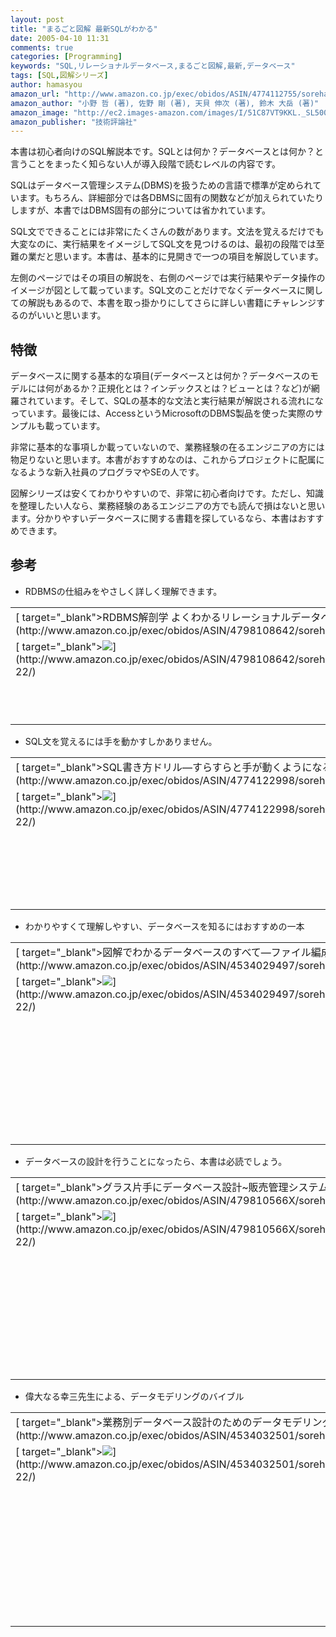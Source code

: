 ```yaml
---
layout: post
title: "まるごと図解 最新SQLがわかる"
date: 2005-04-10 11:31
comments: true
categories: [Programming]
keywords: "SQL,リレーショナルデータベース,まるごと図解,最新,データベース"
tags: [SQL,図解シリーズ]
author: hamasyou
amazon_url: "http://www.amazon.co.jp/exec/obidos/ASIN/4774112755/sorehabooks-22"
amazon_author: "小野 哲 (著), 佐野 剛 (著), 天貝 伸次 (著), 鈴木 大岳 (著)"
amazon_image: "http://ec2.images-amazon.com/images/I/51C87VT9KKL._SL500_AA300_.jpg"
amazon_publisher: "技術評論社"
---
```


本書は初心者向けのSQL解説本です。SQLとは何か？データベースとは何か？と言うことをまったく知らない人が導入段階で読むレベルの内容です。

SQLはデータベース管理システム(DBMS)を扱うための言語で標準が定められています。もちろん、詳細部分では各DBMSに固有の関数などが加えられていたりしますが、本書ではDBMS固有の部分については省かれています。

SQL文でできることには非常にたくさんの数があります。文法を覚えるだけでも大変なのに、実行結果をイメージしてSQL文を見つけるのは、最初の段階では至難の業だと思います。本書は、基本的に見開きで一つの項目を解説しています。

左側のページではその項目の解説を、右側のページでは実行結果やデータ操作のイメージが図として載っています。SQL文のことだけでなくデータベースに関しての解説もあるので、本書を取っ掛かりにしてさらに詳しい書籍にチャレンジするのがいいと思います。


<!-- more -->

<h2>特徴</h2>

データベースに関する基本的な項目(データベースとは何か？データベースのモデルには何があるか？正規化とは？インデックスとは？ビューとは？など)が網羅されています。そして、SQLの基本的な文法と実行結果が解説される流れになっています。最後には、AccessというMicrosoftのDBMS製品を使った実際のサンプルも載っています。

非常に基本的な事項しか載っていないので、業務経験の在るエンジニアの方には物足りないと思います。本書がおすすめなのは、これからプロジェクトに配属になるような新入社員のプログラマやSEの人です。

図解シリーズは安くてわかりやすいので、非常に初心者向けです。ただし、知識を整理したい人なら、業務経験のあるエンジニアの方でも読んで損はないと思います。分かりやすいデータベースに関する書籍を探しているなら、本書はおすすめできます。

<h2>参考</h2>

+ RDBMSの仕組みをやさしく詳しく理解できます。
<div class="rakuten"><table width=400 border="0" cellpadding="5"><tr><td colspan="2">[ target="_blank">RDBMS解剖学 よくわかるリレーショナルデータベースの仕組み](http://www.amazon.co.jp/exec/obidos/ASIN/4798108642/sorehabooks-22/)</td></tr><tr><td valign="top">[ target="_blank"><img src="http://images.amazon.com/images/P/4798108642.09._SCMZZZZZZZ_.jpg"   border="0" />](http://www.amazon.co.jp/exec/obidos/ASIN/4798108642/sorehabooks-22/)</td><td valign="top"><font size="-1">鈴木 幸市 藤塚 勤也<br /><br /><iframe scrolling="no" frameborder="0" width="200" height="40" hspace="0" vspace="0" marginheight="0" marginwidth="0" src="http://webservices.amazon.co.jp/onca/xml?Service=AWSECommerceService&SubscriptionId=0G91FPYVW6ZGWBH4Y9G2&AssociateTag=goodpic-22&Operation=ItemLookup&IdType=ASIN&ContentType=text/html&Page=1&ResponseGroup=Offers&ItemId=4798108642&Version=2004-10-04&Style=http://www.g-tools.net/xsl/priceFFFFFF.xsl"></iframe><br />[ target="_blank">Amazonで詳しく見る](http://www.amazon.co.jp/exec/obidos/ASIN/4798108642/sorehabooks-22/)</font>    <font size="-2">by [G-Tools](http://www.goodpic.com/mt/aws/)</font><br /></td></tr></table></div>

+ SQL文を覚えるには手を動かすしかありません。
<div class="rakuten"><table width=400 border="0" cellpadding="5"><tr><td colspan="2">[ target="_blank">SQL書き方ドリル―すらすらと手が動くようになる](http://www.amazon.co.jp/exec/obidos/ASIN/4774122998/sorehabooks-22/)</td></tr><tr><td valign="top">[ target="_blank"><img src="http://images.amazon.com/images/P/4774122998.09._SCMZZZZZZZ_.jpg"   border="0" />](http://www.amazon.co.jp/exec/obidos/ASIN/4774122998/sorehabooks-22/)</td><td valign="top"><font size="-1">羽生 章洋<br /><br /><iframe scrolling="no" frameborder="0" width="200" height="40" hspace="0" vspace="0" marginheight="0" marginwidth="0" src="http://webservices.amazon.co.jp/onca/xml?Service=AWSECommerceService&SubscriptionId=0G91FPYVW6ZGWBH4Y9G2&AssociateTag=goodpic-22&Operation=ItemLookup&IdType=ASIN&ContentType=text/html&Page=1&ResponseGroup=Offers&ItemId=4774122998&Version=2004-10-04&Style=http://www.g-tools.net/xsl/priceFFFFFF.xsl"></iframe><br /><b>おすすめ平均  </b><img src="http://g-images.amazon.com/images/G/01/detail/stars-5-0.gif"   /><br /><img src="http://g-images.amazon.com/images/G/01/detail/stars-5-0.gif"   />新人時代に巡り会いたかった本です<br /><br />[ target="_blank">Amazonで詳しく見る](http://www.amazon.co.jp/exec/obidos/ASIN/4774122998/sorehabooks-22/)</font>    <font size="-2">by [G-Tools](http://www.goodpic.com/mt/aws/)</font><br /></td></tr></table></div>

+ わかりやすくて理解しやすい、データベースを知るにはおすすめの一本
<div class="rakuten"><table width=400 border="0" cellpadding="5"><tr><td colspan="2">[ target="_blank">図解でわかるデータベースのすべて―ファイル編成からSQLまで](http://www.amazon.co.jp/exec/obidos/ASIN/4534029497/sorehabooks-22/)</td></tr><tr><td valign="top">[ target="_blank"><img src="http://images.amazon.com/images/P/4534029497.09._SCMZZZZZZZ_.jpg"   border="0" />](http://www.amazon.co.jp/exec/obidos/ASIN/4534029497/sorehabooks-22/)</td><td valign="top"><font size="-1">小泉 修<br /><br /><iframe scrolling="no" frameborder="0" width="200" height="40" hspace="0" vspace="0" marginheight="0" marginwidth="0" src="http://webservices.amazon.co.jp/onca/xml?Service=AWSECommerceService&SubscriptionId=0G91FPYVW6ZGWBH4Y9G2&AssociateTag=goodpic-22&Operation=ItemLookup&IdType=ASIN&ContentType=text/html&Page=1&ResponseGroup=Offers&ItemId=4534029497&Version=2004-10-04&Style=http://www.g-tools.net/xsl/priceFFFFFF.xsl"></iframe><br /><b>おすすめ平均  </b><img src="http://g-images.amazon.com/images/G/01/detail/stars-4-5.gif"   /><br /><img src="http://g-images.amazon.com/images/G/01/detail/stars-5-0.gif"   />何度でも戻って来れる本<br /><img src="http://g-images.amazon.com/images/G/01/detail/stars-4-0.gif"   />データベースの全般的な知識を効率的に学べそう<br /><img src="http://g-images.amazon.com/images/G/01/detail/stars-4-0.gif"   />バランスが良い<br /><img src="http://g-images.amazon.com/images/G/01/detail/stars-5-0.gif"   />データベースの全体像把握に最良の一冊。<br /><img src="http://g-images.amazon.com/images/G/01/detail/stars-4-0.gif"   />わかりやすいデータベース<br /><br />[ target="_blank">Amazonで詳しく見る](http://www.amazon.co.jp/exec/obidos/ASIN/4534029497/sorehabooks-22/)</font>    <font size="-2">by [G-Tools](http://www.goodpic.com/mt/aws/)</font><br /></td></tr></table></div>

+ データベースの設計を行うことになったら、本書は必読でしょう。
<div class="rakuten"><table width=400 border="0" cellpadding="5"><tr><td colspan="2">[ target="_blank">グラス片手にデータベース設計~販売管理システム編](http://www.amazon.co.jp/exec/obidos/ASIN/479810566X/sorehabooks-22/)</td></tr><tr><td valign="top">[ target="_blank"><img src="http://images.amazon.com/images/P/479810566X.09._SCMZZZZZZZ_.jpg"   border="0" />](http://www.amazon.co.jp/exec/obidos/ASIN/479810566X/sorehabooks-22/)</td><td valign="top"><font size="-1">梅田 弘之<br /><br /><iframe scrolling="no" frameborder="0" width="200" height="40" hspace="0" vspace="0" marginheight="0" marginwidth="0" src="http://webservices.amazon.co.jp/onca/xml?Service=AWSECommerceService&SubscriptionId=0G91FPYVW6ZGWBH4Y9G2&AssociateTag=goodpic-22&Operation=ItemLookup&IdType=ASIN&ContentType=text/html&Page=1&ResponseGroup=Offers&ItemId=479810566X&Version=2004-10-04&Style=http://www.g-tools.net/xsl/priceFFFFFF.xsl"></iframe><br /><b>おすすめ平均  </b><img src="http://g-images.amazon.com/images/G/01/detail/stars-4-5.gif"   /><br /><img src="http://g-images.amazon.com/images/G/01/detail/stars-5-0.gif"   />良書です。<br /><img src="http://g-images.amazon.com/images/G/01/detail/stars-5-0.gif"   />なかなか力作！<br /><img src="http://g-images.amazon.com/images/G/01/detail/stars-4-0.gif"   />勉強になります。知恵がつきます。<br /><img src="http://g-images.amazon.com/images/G/01/detail/stars-4-0.gif"   />ひとつの解答は得られます。<br /><img src="http://g-images.amazon.com/images/G/01/detail/stars-5-0.gif"   />前むきなテクニカルエンジニアにお勧めします<br /><br />[ target="_blank">Amazonで詳しく見る](http://www.amazon.co.jp/exec/obidos/ASIN/479810566X/sorehabooks-22/)</font>    <font size="-2">by [G-Tools](http://www.goodpic.com/mt/aws/)</font><br /></td></tr></table></div>

+ 偉大なる幸三先生による、データモデリングのバイブル
<div class="rakuten"><table width=400 border="0" cellpadding="5"><tr><td colspan="2">[ target="_blank">業務別データベース設計のためのデータモデリング入門](http://www.amazon.co.jp/exec/obidos/ASIN/4534032501/sorehabooks-22/)</td></tr><tr><td valign="top">[ target="_blank"><img src="http://images.amazon.com/images/P/4534032501.09._SCMZZZZZZZ_.jpg"   border="0" />](http://www.amazon.co.jp/exec/obidos/ASIN/4534032501/sorehabooks-22/)</td><td valign="top"><font size="-1">渡辺 幸三<br /><br /><iframe scrolling="no" frameborder="0" width="200" height="40" hspace="0" vspace="0" marginheight="0" marginwidth="0" src="http://webservices.amazon.co.jp/onca/xml?Service=AWSECommerceService&SubscriptionId=0G91FPYVW6ZGWBH4Y9G2&AssociateTag=goodpic-22&Operation=ItemLookup&IdType=ASIN&ContentType=text/html&Page=1&ResponseGroup=Offers&ItemId=4534032501&Version=2004-10-04&Style=http://www.g-tools.net/xsl/priceFFFFFF.xsl"></iframe><br /><b>おすすめ平均  </b><img src="http://g-images.amazon.com/images/G/01/detail/stars-4-0.gif"   /><br /><img src="http://g-images.amazon.com/images/G/01/detail/stars-4-0.gif"   />データモデリングの基礎から勉強できる。<br /><img src="http://g-images.amazon.com/images/G/01/detail/stars-3-0.gif"   />考え方だけでも理解してはいかが<br /><img src="http://g-images.amazon.com/images/G/01/detail/stars-5-0.gif"   />データモデルの重要性は解ったけれど具体的にどうすればよいか解らない段階に必読の本<br /><img src="http://g-images.amazon.com/images/G/01/detail/stars-2-0.gif"   />初心者にはきついです<br /><img src="http://g-images.amazon.com/images/G/01/detail/stars-5-0.gif"   />情報システムの専門家以外の人にも、使い道豊富。<br /><br />[ target="_blank">Amazonで詳しく見る](http://www.amazon.co.jp/exec/obidos/ASIN/4534032501/sorehabooks-22/)</font>    <font size="-2">by [G-Tools](http://www.goodpic.com/mt/aws/)</font><br /></td></tr></table></div>




